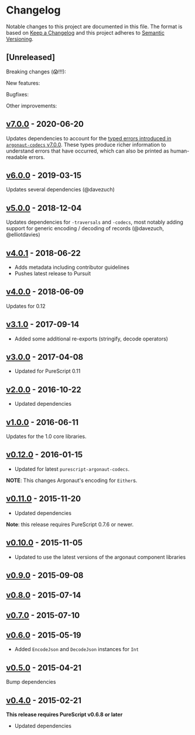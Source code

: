 # Changelog

Notable changes to this project are documented in this file. The format is based on [Keep a Changelog](https://keepachangelog.com/en/1.0.0/) and this project adheres to [Semantic Versioning](https://semver.org/spec/v2.0.0.html).

## [Unreleased]

Breaking changes (😱!!!):

New features:

Bugfixes:

Other improvements:

## [v7.0.0](https://github.com/purescript-contrib/purescript-argonaut/releases/tag/v7.0.0) - 2020-06-20

Updates dependencies to account for the [typed errors introduced in `argonaut-codecs` v7.0.0](https://github.com/purescript-contrib/purescript-argonaut-codecs/releases/tag/v7.0.0). These types produce richer information to understand errors that have occurred, which can also be printed as human-readable errors.

## [v6.0.0](https://github.com/purescript-contrib/purescript-argonaut/releases/tag/v6.0.0) - 2019-03-15

Updates several dependencies (@davezuch)

## [v5.0.0](https://github.com/purescript-contrib/purescript-argonaut/releases/tag/v5.0.0) - 2018-12-04

Updates dependencies for `-traversals` and `-codecs`, most notably adding support for generic encoding / decoding of records (@davezuch, @elliotdavies)

## [v4.0.1](https://github.com/purescript-contrib/purescript-argonaut/releases/tag/v4.0.1) - 2018-06-22

- Adds metadata including contributor guidelines
- Pushes latest release to Pursuit

## [v4.0.0](https://github.com/purescript-contrib/purescript-argonaut/releases/tag/v4.0.0) - 2018-06-09

Updates for 0.12

## [v3.1.0](https://github.com/purescript-contrib/purescript-argonaut/releases/tag/v3.1.0) - 2017-09-14

- Added some additional re-exports (stringify, decode operators)

## [v3.0.0](https://github.com/purescript-contrib/purescript-argonaut/releases/tag/v3.0.0) - 2017-04-08

- Updated for PureScript 0.11

## [v2.0.0](https://github.com/purescript-contrib/purescript-argonaut/releases/tag/v2.0.0) - 2016-10-22

- Updated dependencies

## [v1.0.0](https://github.com/purescript-contrib/purescript-argonaut/releases/tag/v1.0.0) - 2016-06-11

Updates for the 1.0 core libraries.

## [v0.12.0](https://github.com/purescript-contrib/purescript-argonaut/releases/tag/v0.12.0) - 2016-01-15

- Updated for latest `purescript-argonaut-codecs`.

**NOTE**: This changes Argonaut's encoding for `Either`s.

## [v0.11.0](https://github.com/purescript-contrib/purescript-argonaut/releases/tag/v0.11.0) - 2015-11-20

- Updated dependencies

**Note**: this release requires PureScript 0.7.6 or newer.

## [v0.10.0](https://github.com/purescript-contrib/purescript-argonaut/releases/tag/v0.10.0) - 2015-11-05

- Updated to use the latest versions of the argonaut component libraries

## [v0.9.0](https://github.com/purescript-contrib/purescript-argonaut/releases/tag/v0.9.0) - 2015-09-08



## [v0.8.0](https://github.com/purescript-contrib/purescript-argonaut/releases/tag/v0.8.0) - 2015-07-14



## [v0.7.0](https://github.com/purescript-contrib/purescript-argonaut/releases/tag/v0.7.0) - 2015-07-10



## [v0.6.0](https://github.com/purescript-contrib/purescript-argonaut/releases/tag/v0.6.0) - 2015-05-19

- Added `EncodeJson` and `DecodeJson` instances for `Int`

## [v0.5.0](https://github.com/purescript-contrib/purescript-argonaut/releases/tag/v0.5.0) - 2015-04-21

Bump dependencies

## [v0.4.0](https://github.com/purescript-contrib/purescript-argonaut/releases/tag/v0.4.0) - 2015-02-21

**This release requires PureScript v0.6.8 or later**
- Updated dependencies


